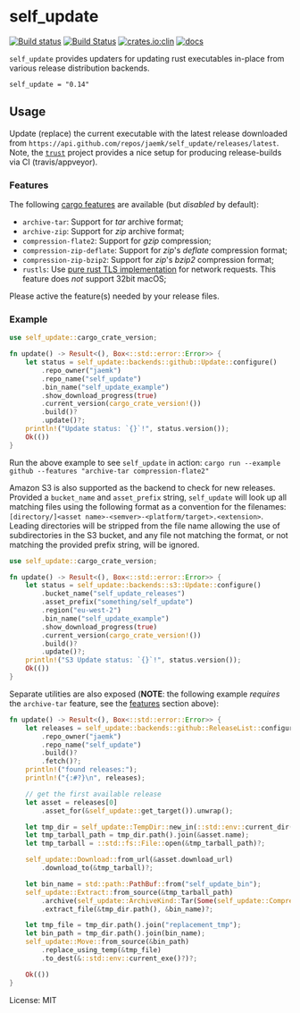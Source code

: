 # self_update


[![Build status](https://ci.appveyor.com/api/projects/status/xlkq8rd73cla4ixw/branch/master?svg=true)](https://ci.appveyor.com/project/jaemk/self-update/branch/master)
[![Build Status](https://travis-ci.org/jaemk/self_update.svg?branch=master)](https://travis-ci.org/jaemk/self_update)
[![crates.io:clin](https://img.shields.io/crates/v/self_update.svg?label=self_update)](https://crates.io/crates/self_update)
[![docs](https://docs.rs/self_update/badge.svg)](https://docs.rs/self_update)


`self_update` provides updaters for updating rust executables in-place from various release
distribution backends.

```shell
self_update = "0.14"
```

## Usage

Update (replace) the current executable with the latest release downloaded
from `https://api.github.com/repos/jaemk/self_update/releases/latest`.
Note, the [`trust`](https://github.com/japaric/trust) project provides a nice setup for
producing release-builds via CI (travis/appveyor).

### Features

The following [cargo features](https://doc.rust-lang.org/cargo/reference/manifest.html#the-features-section) are
available (but _disabled_ by default):

* `archive-tar`: Support for _tar_ archive format;
* `archive-zip`: Support for _zip_ archive format;
* `compression-flate2`: Support for _gzip_ compression;
* `compression-zip-deflate`: Support for _zip_'s _deflate_ compression format;
* `compression-zip-bzip2`: Support for _zip_'s _bzip2_ compression format;
* `rustls`: Use [pure rust TLS implementation](https://github.com/ctz/rustls) for network requests. This feature does _not_ support 32bit macOS;

Please active the feature(s) needed by your release files.

### Example


```rust
use self_update::cargo_crate_version;

fn update() -> Result<(), Box<::std::error::Error>> {
    let status = self_update::backends::github::Update::configure()
        .repo_owner("jaemk")
        .repo_name("self_update")
        .bin_name("self_update_example")
        .show_download_progress(true)
        .current_version(cargo_crate_version!())
        .build()?
        .update()?;
    println!("Update status: `{}`!", status.version());
    Ok(())
}
```

Run the above example to see `self_update` in action: `cargo run --example github --features "archive-tar compression-flate2"`

Amazon S3 is also supported as the backend to check for new releases. Provided a `bucket_name`
and `asset_prefix` string, `self_update` will look up all matching files using the following format
as a convention for the filenames: `[directory/]<asset name>-<semver>-<platform/target>.<extension>`.
Leading directories will be stripped from the file name allowing the use of subdirectories in the S3 bucket, and any file not matching the format, or not matching the provided prefix string, will be ignored.

```rust
use self_update::cargo_crate_version;

fn update() -> Result<(), Box<::std::error::Error>> {
    let status = self_update::backends::s3::Update::configure()
        .bucket_name("self_update_releases")
        .asset_prefix("something/self_update")
        .region("eu-west-2")
        .bin_name("self_update_example")
        .show_download_progress(true)
        .current_version(cargo_crate_version!())
        .build()?
        .update()?;
    println!("S3 Update status: `{}`!", status.version());
    Ok(())
}
```

Separate utilities are also exposed (**NOTE**: the following example _requires_ the `archive-tar` feature,
see the [features](#features) section above):

```rust
fn update() -> Result<(), Box<::std::error::Error>> {
    let releases = self_update::backends::github::ReleaseList::configure()
        .repo_owner("jaemk")
        .repo_name("self_update")
        .build()?
        .fetch()?;
    println!("found releases:");
    println!("{:#?}\n", releases);

    // get the first available release
    let asset = releases[0]
        .asset_for(&self_update::get_target()).unwrap();

    let tmp_dir = self_update::TempDir::new_in(::std::env::current_dir()?, "self_update")?;
    let tmp_tarball_path = tmp_dir.path().join(&asset.name);
    let tmp_tarball = ::std::fs::File::open(&tmp_tarball_path)?;

    self_update::Download::from_url(&asset.download_url)
        .download_to(&tmp_tarball)?;

    let bin_name = std::path::PathBuf::from("self_update_bin");
    self_update::Extract::from_source(&tmp_tarball_path)
        .archive(self_update::ArchiveKind::Tar(Some(self_update::Compression::Gz)))
        .extract_file(&tmp_dir.path(), &bin_name)?;

    let tmp_file = tmp_dir.path().join("replacement_tmp");
    let bin_path = tmp_dir.path().join(bin_name);
    self_update::Move::from_source(&bin_path)
        .replace_using_temp(&tmp_file)
        .to_dest(&::std::env::current_exe()?)?;

    Ok(())
}
```


License: MIT

